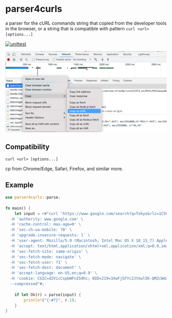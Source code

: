 # parser4curls
a parser for the cURL commands string that copied from the developer tools in the browser,
or a string that is compatible with pattern `curl <url> [options...]`

[![unittest](https://github.com/kookyleo/parser4curls/actions/workflows/unittest.yml/badge.svg)](https://github.com/kookyleo/parser4curls/actions/workflows/unittest.yml)

![Copy as cURL from developer tools in chrome](docs/screenshots-curl-from-chrome.png)

## Compatibility
```
curl <url> [options...]
```
cp from Chrome/Edge, Safari, Firefox, and similar more.

## Example
```rust
use parser4curls::parse;

fn main() {
    let input = r#"curl 'https://www.google.com/search?q=Tokyo&rlz=1C5CHFA_enJP651JP651&oq=Tokyo&aqs=chrome..69i57j69i65.262j0j1&sourceid=chrome&ie=UTF-8' \
  -H 'authority: www.google.com' \
  -H 'cache-control: max-age=0' \
  -H 'sec-ch-ua-mobile: ?0' \
  -H 'upgrade-insecure-requests: 1' \
  -H 'user-agent: Mozilla/5.0 (Macintosh; Intel Mac OS X 10_15_7) AppleWebKit/537.36 (KHTML, like Gecko) Chrome/91.0.4472.164 Safari/537.36' \
  -H 'accept: text/html,application/xhtml+xml,application/xml;q=0.9,image/avif,image/webp,image/apng,*/*;q=0.8,application/signed-exchange;v=b3;q=0.9' \
  -H 'sec-fetch-site: same-origin' \
  -H 'sec-fetch-mode: navigate' \
  -H 'sec-fetch-user: ?1' \
  -H 'sec-fetch-dest: document' \
  -H 'accept-language: en-US,en;q=0.9' \
  -H 'cookie: CGIC=d2VicCxpbWFnZS9hc; NID=219=3XwFj5FYc2Jtkwl5K-QM2cWdxv8Am9t14-zH1QzxtHWEUT3BMg; DV=kyQKkk0J-HU_sc0eciTCQs_p7gJQEAAAA' \
  --compressed"#;

    if let Ok(r) = parse(input) {
        println!("{:#?}", r.1);
    }
}
```


